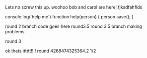 
Lets no screw this up.
woohoo
bob and carol are here!
fjksdfahflds

console.log('help me')
function help(person) {
person.save();
}

round 2 branch code goes here
round3.5
round 3.5 branch making problems

round 3 

ok thats ittttt!!!!
round 4268474325364.2 1/2

